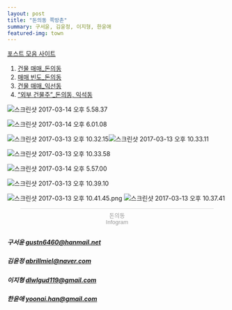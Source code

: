 ```yaml
---
layout: post
title: "돈의동 쪽방촌"
summary: 구서윤, 김윤정, 이지형, 한윤애
featured-img: town
---
```


[포스트 모음 사이트]( https://jongno3ga.wordpress.com/)

1. [건물 매매_돈의동](https://goo.gl/hLOhb9)
2. [매매 빈도_돈의동 ](https://goo.gl/Nt7lxk)
3. [건물 매매_익선동](https://goo.gl/2DzVNb)
4. [“외부 건물주”_돈의동, 익석동 ](https://goo.gl/4oEfpQ)

![스크린샷 2017-03-14 오후 5.58.37](https://jongno3ga.files.wordpress.com/2017/03/ec8aa4ed81aceba6b0ec83b7-2017-03-14-ec98a4ed9b84-5-58-37.png?w=768)

![스크린샷 2017-03-14 오후 6.01.08](https://jongno3ga.files.wordpress.com/2017/03/ec8aa4ed81aceba6b0ec83b7-2017-03-14-ec98a4ed9b84-6-01-08.png?w=768)

![스크린샷 2017-03-13 오후 10.32.15](https://jongno3ga.files.wordpress.com/2017/03/ec8aa4ed81aceba6b0ec83b7-2017-03-13-ec98a4ed9b84-10-32-15.png?w=768)![스크린샷 2017-03-13 오후 10.33.11](https://jongno3ga.files.wordpress.com/2017/03/ec8aa4ed81aceba6b0ec83b7-2017-03-13-ec98a4ed9b84-10-33-11.png?w=768)

![스크린샷 2017-03-13 오후 10.33.58](https://jongno3ga.files.wordpress.com/2017/03/ec8aa4ed81aceba6b0ec83b7-2017-03-13-ec98a4ed9b84-10-33-58.png?w=768)

![스크린샷 2017-03-14 오후 5.57.00](https://jongno3ga.files.wordpress.com/2017/03/ec8aa4ed81aceba6b0ec83b7-2017-03-14-ec98a4ed9b84-5-57-00.png?w=768)



![스크린샷 2017-03-13 오후 10.39.10](https://jongno3ga.files.wordpress.com/2017/03/ec8aa4ed81aceba6b0ec83b7-2017-03-13-ec98a4ed9b84-10-39-10.png?w=768)

![스크린샷 2017-03-13 오후 10.41.45.png](https://jongno3ga.files.wordpress.com/2017/03/ec8aa4ed81aceba6b0ec83b7-2017-03-13-ec98a4ed9b84-10-41-45.png?w=768)
![스크린샷 2017-03-13 오후 10.37.41](https://jongno3ga.files.wordpress.com/2017/03/ec8aa4ed81aceba6b0ec83b7-2017-03-13-ec98a4ed9b84-10-37-41.png?w=768)



<html><body>
<div class="infogram-embed" data-id="06b0e8dc-84db-4496-b4e3-9cd6b587255d" data-type="interactive" data-title="돈의동"></div><script>!function(e,t,n,s){var i="InfogramEmbeds",o=e.getElementsByTagName(t)[0],d=/^http:/.test(e.location)?"http:":"https:";if(/^\/{2}/.test(s)&&(s=d+s),window[i]&&window[i].initialized)window[i].process&&window[i].process();else if(!e.getElementById(n)){var a=e.createElement(t);a.async=1,a.id=n,a.src=s,o.parentNode.insertBefore(a,o)}}(document,"script","infogram-async","https://e.infogram.com/js/dist/embed-loader-min.js");</script><div style="padding:8px 0;font-family:Arial!important;font-size:13px!important;line-height:15px!important;text-align:center;border-top:1px solid #dadada;margin:0 30px"><a href="https://infogram.com/06b0e8dc-84db-4496-b4e3-9cd6b587255d" style="color:#989898!important;text-decoration:none!important;" target="_blank">돈의동</a><br><a href="https://infogram.com" style="color:#989898!important;text-decoration:none!important;" target="_blank" rel="nofollow">Infogram</a></div>
</body></html>



##### 구서윤 [gustn6460@hanmail.net](mailto:gustn6460@hanmail.net)

##### 김윤정 [abrillmiel@naver.com](mailto:abrillmiel@naver.com)

##### 이지형 [dlwlgud119@gmail.com](mailto:dlwlgud119@gmail.com)

##### 한윤애 [yoonai.han@gmail.com](mailto:yoonai.han@gmail.com)